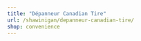 ```yaml
---
title: "Dépanneur Canadian Tire"
url: /shawinigan/depanneur-canadian-tire/
shop: convenience
---
```

